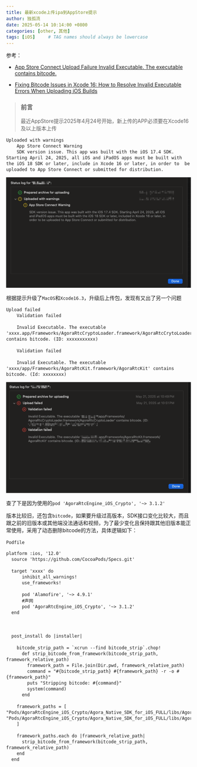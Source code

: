 ```yaml
---
title: 最新xcode上传ipa到AppStore提示
author: 独孤流
date: 2025-05-14 10:14:00 +0800
categories: [other, 其他]
tags: [iOS]     # TAG names should always be lowercase
---
```


参考：
- [App Store Connect Upload Failure Invalid Executable. The executable contains bitcode.](https://github.com/AgoraIO-Extensions/Agora-Flutter-RTM-SDK/issues/176)

- [Fixing Bitcode Issues in Xcode 16: How to Resolve Invalid Executable Errors When Uploading iOS Builds](https://medium.com/@abdulahad2024/fixing-bitcode-issues-in-xcode-16-how-to-resolve-invalid-executable-errors-when-uploading-ios-da07a5a39c7c)


> ### 前言
> 最近AppStore提示2025年4月24号开始，新上传的APP必须要在Xcode16及以上版本上传
```
Uploaded with warnings
    App Store Connect Warning
    SDK version issue. This app was built with the iOS 17.4 SDK. Starting April 24, 2025, all iOS and iPadOS apps must be built with the iOS 18 SDK or later, include in Xcode 16 or later, in order to  be uploaded to App Store Connect or submitted for distribution.
```

![image](/assets/img/other/appstore_update.png)


根据提示升级了`MacOS`和`Xcode16.3`，升级后上传包，发现有又出了另一个问题
```
Upload failed
    Validation failed

    Invalid Executable. The executable 'xxxx.app/Frameworks/AgoraRtcCryptoLoader.framework/AgoraRtcCrytoLoader' contains bitcode. (ID: xxxxxxxxxxx)

    Validation failed

    Invalid Executable. The executable 'xxxx/app/Frameworks/AgoraRtcKit.framework/AgoraRtcKit' contains bitcode. (Id: xxxxxxxx)
```
![image](/assets/img/other/appstore_bitcode.png)

查了下是因为使用的`pod 'AgoraRtcEngine_iOS_Crypto', '~> 3.1.2'`

版本比较旧，还包含`bitcode`，如果要升级过高版本，SDK接口变化比较大，而且跟之前的旧版本或其他端没法通话和视频，为了最少变化且保持跟其他旧版本能正常使用，采用了动态删除bitcode的方法，具体逻辑如下：

`Podfile`
```
platform :ios, '12.0'
  source 'https://github.com/CocoaPods/Specs.git'

  target 'xxxx' do 
      inhibit_all_warnings!
      use_frameworks!

      pod 'Alamofire', '~> 4.9.1'
      #声网
      pod 'AgoraRtcEngine_iOS_Crypto', '~> 3.1.2'
  end
  


  post_install do |installer|
    
    bitcode_strip_path = `xcrun --find bitcode_strip`.chop!
      def strip_bitcode_from_framework(bitcode_strip_path, framework_relative_path)
        framework_path = File.join(Dir.pwd, framework_relative_path)
        command = "#{bitcode_strip_path} #{framework_path} -r -o #{framework_path}"
        puts "Stripping bitcode: #{command}"
        system(command)
      end

    framework_paths = [
"Pods/AgoraRtcEngine_iOS_Crypto/Agora_Native_SDK_for_iOS_FULL/libs/AgoraRtcCryptoLoader.framework/AgoraRtcCryptoLoader",
"Pods/AgoraRtcEngine_iOS_Crypto/Agora_Native_SDK_for_iOS_FULL/libs/AgoraRtcKit.framework/AgoraRtcKit",
    ]

    framework_paths.each do |framework_relative_path|
      strip_bitcode_from_framework(bitcode_strip_path, framework_relative_path)
    end
  end

```


